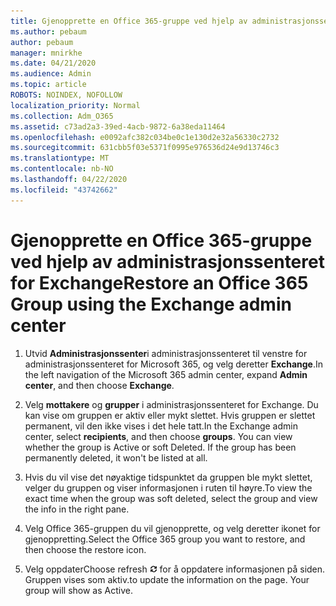 ```yaml
---
title: Gjenopprette en Office 365-gruppe ved hjelp av administrasjonssenteret for Exchange
ms.author: pebaum
author: pebaum
manager: mnirkhe
ms.date: 04/21/2020
ms.audience: Admin
ms.topic: article
ROBOTS: NOINDEX, NOFOLLOW
localization_priority: Normal
ms.collection: Adm_O365
ms.assetid: c73ad2a3-39ed-4acb-9872-6a38eda11464
ms.openlocfilehash: e0092afc382c034be0c1e130d2e32a56330c2732
ms.sourcegitcommit: 631cbb5f03e5371f0995e976536d24e9d13746c3
ms.translationtype: MT
ms.contentlocale: nb-NO
ms.lasthandoff: 04/22/2020
ms.locfileid: "43742662"
---
```

# <a name="restore-an-office-365-group-using-the-exchange-admin-center"></a><span data-ttu-id="db712-102">Gjenopprette en Office 365-gruppe ved hjelp av administrasjonssenteret for Exchange</span><span class="sxs-lookup"><span data-stu-id="db712-102">Restore an Office 365 Group using the Exchange admin center</span></span>

1. <span data-ttu-id="db712-103">Utvid **Administrasjonssenter**i administrasjonssenteret til venstre for administrasjonssenteret for Microsoft 365, og velg deretter **Exchange**.</span><span class="sxs-lookup"><span data-stu-id="db712-103">In the left navigation of the Microsoft 365 admin center, expand **Admin center**, and then choose **Exchange**.</span></span>
    
2. <span data-ttu-id="db712-p101">Velg **mottakere** og **grupper** i administrasjonssenteret for Exchange. Du kan vise om gruppen er aktiv eller mykt slettet. Hvis gruppen er slettet permanent, vil den ikke vises i det hele tatt.</span><span class="sxs-lookup"><span data-stu-id="db712-p101">In the Exchange admin center, select **recipients**, and then choose **groups**. You can view whether the group is Active or soft Deleted. If the group has been permanently deleted, it won't be listed at all.</span></span>
    
3. <span data-ttu-id="db712-107">Hvis du vil vise det nøyaktige tidspunktet da gruppen ble mykt slettet, velger du gruppen og viser informasjonen i ruten til høyre.</span><span class="sxs-lookup"><span data-stu-id="db712-107">To view the exact time when the group was soft deleted, select the group and view the info in the right pane.</span></span>
    
4. <span data-ttu-id="db712-108">Velg Office 365-gruppen du vil gjenopprette, og velg deretter ikonet for gjenoppretting.</span><span class="sxs-lookup"><span data-stu-id="db712-108">Select the Office 365 group you want to restore, and then choose the restore icon.</span></span>
    
5. <span data-ttu-id="db712-109">Velg oppdater</span><span class="sxs-lookup"><span data-stu-id="db712-109">Choose refresh</span></span> ![Oppdater-ikon](media/6464df90-2a91-4c1f-92a6-9a38c7696ac3.gif) <span data-ttu-id="db712-p102">for å oppdatere informasjonen på siden. Gruppen vises som aktiv.</span><span class="sxs-lookup"><span data-stu-id="db712-p102">to update the information on the page. Your group will show as Active.</span></span> 
    

